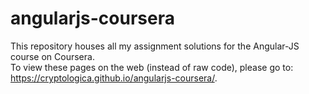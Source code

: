 # angularjs-coursera
This repository houses all my assignment solutions for the Angular-JS course on Coursera. <br>
To view these pages on the web (instead of raw code), please go to: https://cryptologica.github.io/angularjs-coursera/.
